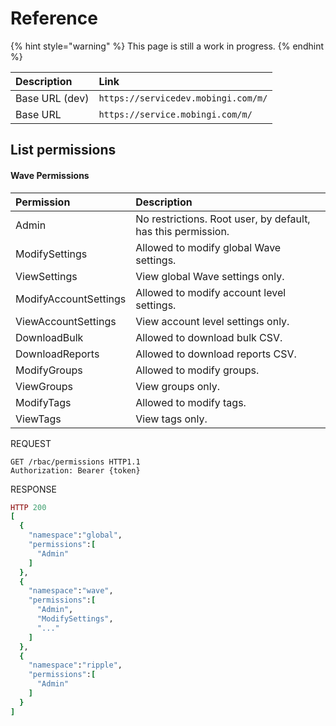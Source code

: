 # Reference

{% hint style="warning" %}
This page is still a work in progress.
{% endhint %}

| Description | Link |
| :--- | :--- |
| Base URL \(dev\) | `https://servicedev.mobingi.com/m/` |
| Base URL | `https://service.mobingi.com/m/` |

## List permissions

#### Wave Permissions

| Permission | Description |
| :--- | :--- |
| Admin | No restrictions. Root user, by default, has this permission. |
| ModifySettings | Allowed to modify global Wave settings. |
| ViewSettings | View global Wave settings only. |
| ModifyAccountSettings | Allowed to modify account level settings. |
| ViewAccountSettings | View account level settings only. |
| DownloadBulk | Allowed to download bulk CSV. |
| DownloadReports | Allowed to download reports CSV. |
| ModifyGroups | Allowed to modify groups. |
| ViewGroups | View groups only. |
| ModifyTags | Allowed to modify tags. |
| ViewTags | View tags only. |

REQUEST

```http
GET /rbac/permissions HTTP1.1
Authorization: Bearer {token}
```

RESPONSE

```ruby
HTTP 200
[
  {
    "namespace":"global",
    "permissions":[
      "Admin"
    ]
  },
  {
    "namespace":"wave",
    "permissions":[
      "Admin",
      "ModifySettings",
      "..."
    ]
  },
  {
    "namespace":"ripple",
    "permissions":[
      "Admin"
    ]
  }
]
```

